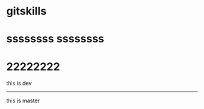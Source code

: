 gitskills
=========
ssssssss
ssssssss
==========
22222222
========
this is dev

----------
this is master
